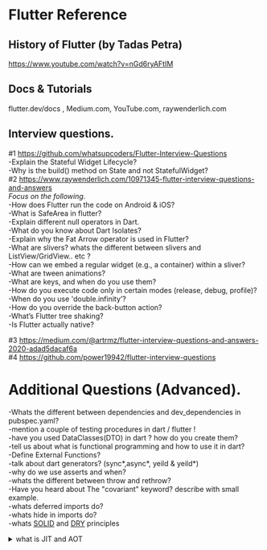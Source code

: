# Flutter Reference
## History of Flutter (by Tadas Petra)
https://www.youtube.com/watch?v=nGd6ryAFtIM

## Docs & Tutorials
flutter.dev/docs , Medium.com, YouTube.com, raywenderlich.com  
## Interview questions.  
#1 https://github.com/whatsupcoders/Flutter-Interview-Questions  
-Explain the Stateful Widget Lifecycle?  
-Why is the build() method on State and not StatefulWidget?  
#2 https://www.raywenderlich.com/10971345-flutter-interview-questions-and-answers  
*Focus on the following*.  
-How does Flutter run the code on Android & iOS?  
-What is SafeArea in flutter?  
-Explain different null operators in Dart.  
-What do you know about Dart Isolates?  
-Explain why the Fat Arrow operator is used in Flutter?  
-What are slivers? whats the different between slivers and ListView/GridView.. etc ?  
-How can we embed a regular widget (e.g., a container) within a sliver?  
-What are tween animations?  
-What are keys, and when do you use them?  
-How do you execute code only in certain modes (release, debug, profile)?  
-When do you use 'double.infinity’?  
-How do you override the back-button action?  
-What’s Flutter tree shaking?  
-Is Flutter actually native?  

#3 https://medium.com/@artrmz/flutter-interview-questions-and-answers-2020-adad5dacaf6a  
#4 https://github.com/power19942/flutter-interview-questions  

# Additional Questions  (Advanced). 
-Whats the different between dependencies and dev_dependencies in pubspec.yaml?  
-mention a couple of testing procedures in dart / flutter !  
-have you used DataClasses(DTO) in dart ? how do you create them?  
-tell us about what is functional programming and how to use it in dart?  
-Define External Functions?  
-talk about dart generators? (sync*,async*, yeild & yeild*)  
-why do we use asserts and when?  
-whats the different between throw and rethrow?  
-Have you heard about The "covariant" keyword? describe with small example.  
-whats deferred imports do?  
-whats hide in imports do?  
-whats [SOLID](https://en.wikipedia.org/wiki/SOLID "SOLID") and [DRY](https://www.plutora.com/blog/understanding-the-dry-dont-repeat-yourself-principle "DRY") principles 
<details>
<summary>what is JIT and AOT</summary>

In the context of the Dart programming language, JIT (Just-In-Time) and AOT (Ahead-Of-Time) compilation strategies are used to optimize the performance of the Dart code.

JIT (Just-In-Time) Compilation: In Dart, JIT compilation is employed during development to enable features like hot-reloading, which allows developers to see the changes in their code without needing to restart the application. JIT compilation provides faster development cycles, but the compiled code may not be as optimized for performance as AOT-compiled code.

AOT (Ahead-Of-Time) Compilation: Dart uses AOT compilation when building a production version of the application. AOT compilation compiles the Dart code into native machine code before the application is run, which results in faster startup times and improved performance. AOT compilation also enables smaller executable sizes and better memory usage. However, AOT-compiled code lacks the hot-reloading feature available during development with JIT compilation.

In summary, Dart uses JIT compilation during development to provide a better development experience with features like hot-reloading, while it uses AOT compilation for production builds to deliver better performance and smaller executable sizes.

</details>


